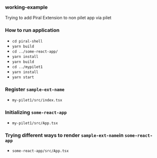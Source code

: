 ### working-example
Trying to add Piral Extension to non pilet app via pilet

### How to run application
- `cd piral-shell`
- `yarn build`
- `cd ../some-react-app/`
- `yarn install`
- `yarn build`
- `cd ../mypilet1`
- `yarn install`
- `yarn start`

### Register `sample-ext-name`
- `my-pilet1/src/index.tsx`

### Initializing `some-react-app`
- `my-pilet1/src/App.tsx`

### Trying different ways to render `sample-ext-name`in `some-react-app`
- `some-react-app/src/App.tsx`
